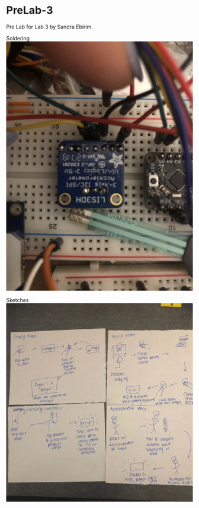 # PreLab-3
Pre Lab for Lab 3 by Sandra Ebirim. 

Soldering![Soldering](https://github.com/sandraebirim/PreLab-3/blob/master/soldering.jpeg)

Sketches![Sketches](https://github.com/sandraebirim/PreLab-3/blob/master/sketches.jpeg)
